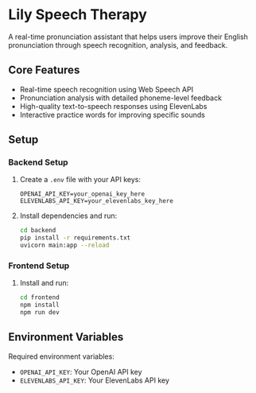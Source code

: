 # Lily Speech Therapy

A real-time pronunciation assistant that helps users improve their English pronunciation through speech recognition, analysis, and feedback.

## Core Features

- Real-time speech recognition using Web Speech API
- Pronunciation analysis with detailed phoneme-level feedback
- High-quality text-to-speech responses using ElevenLabs
- Interactive practice words for improving specific sounds

## Setup

### Backend Setup

1. Create a `.env` file with your API keys:
   ```
   OPENAI_API_KEY=your_openai_key_here
   ELEVENLABS_API_KEY=your_elevenlabs_key_here
   ```

2. Install dependencies and run:
   ```bash
   cd backend
   pip install -r requirements.txt
   uvicorn main:app --reload
   ```

### Frontend Setup

1. Install and run:
   ```bash
   cd frontend
   npm install
   npm run dev
   ```

## Environment Variables

Required environment variables:
- `OPENAI_API_KEY`: Your OpenAI API key
- `ELEVENLABS_API_KEY`: Your ElevenLabs API key
